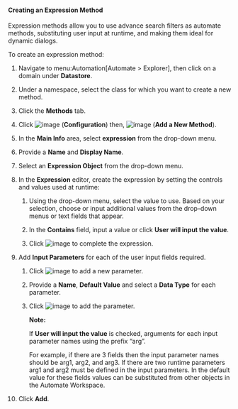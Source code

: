 #### Creating an Expression Method

Expression methods allow you to use advance search filters as automate
methods, substituting user input at runtime, and making them ideal for
dynamic dialogs.

To create an expression method:

1.  Navigate to menu:Automation\[Automate \> Explorer\], then click on a
    domain under **Datastore**.

2.  Under a namespace, select the class for which you want to create a
    new method.

3.  Click the **Methods** tab.

4.  Click ![image](../images/1847.png) (**Configuration**) then,
    ![image](../images/1862.png) (**Add a New Method**).

5.  In the **Main Info** area, select **expression** from the drop-down
    menu.

6.  Provide a **Name** and **Display Name**.

7.  Select an **Expression Object** from the drop-down menu.

8.  In the **Expression** editor, create the expression by setting the
    controls and values used at runtime:

    1.  Using the drop-down menu, select the value to use. Based on your
        selection, choose or input additional values from the drop-down
        menus or text fields that appear.

    2.  In the **Contains** field, input a value or click **User will
        input the value**.

    3.  Click ![image](../images/1863.png) to complete the expression.

9.  Add **Input Parameters** for each of the user input fields required.

    1.  Click ![image](../images/2366.png) to add a new parameter.

    2.  Provide a **Name**, **Default Value** and select a **Data Type**
        for each parameter.

    3.  Click ![image](../images/1863.png) to add the parameter.

        **Note:**

        If **User will input the value** is checked, arguments for each input parameter names using the prefix “arg”.

        For example, if there are 3 fields then the input parameter names should be arg1, arg2, and arg3. If there are two runtime parameters arg1 and arg2 must be defined in the input parameters. In the default value for these fields values can be
        substituted from other objects in the Automate Workspace.

10. Click **Add**.

